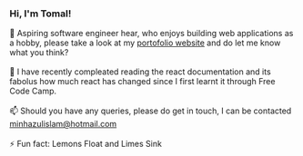 ### Hi, I'm Tomal!

<!--
**Tomal1/Tomal1** is a ✨ _special_ ✨ repository because its `README.md` (this file) appears on your GitHub profile.

Here are some ideas to get you started:-->

🔭 Aspiring software engineer hear, who enjoys building web applications as a hobby, please take a look at my [portofolio website](https://tomal1.github.io/tomal2/) and do let me know what you think?
<br/>
<br/>
🌱 I have recently compleated reading the react documentation and its fabolus how much react has changed since I first learnt it through Free Code Camp.
<br/>
<br/>
📫 Should you have any queries, please do get in touch, I can be contacted minhazulislam@hotmail.com
<br/>
<br/>
⚡ Fun fact: Lemons Float and Limes Sink


